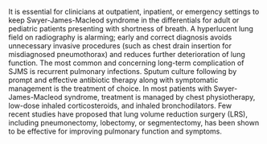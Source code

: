 It is essential for clinicians at outpatient, inpatient, or emergency settings to keep Swyer-James-Macleod syndrome in the differentials for adult or pediatric patients presenting with shortness of breath. A hyperlucent lung field on radiography is alarming; early and correct diagnosis avoids unnecessary invasive procedures (such as chest drain insertion for misdiagnosed pneumothorax) and reduces further deterioration of lung function. The most common and concerning long-term complication of SJMS is recurrent pulmonary infections. Sputum culture following by prompt and effective antibiotic therapy along with symptomatic management is the treatment of choice. In most patients with Swyer-James-Macleod syndrome, treatment is managed by chest physiotherapy, low-dose inhaled corticosteroids, and inhaled bronchodilators. Few recent studies have proposed that lung volume reduction surgery (LRS), including pneumonectomy, lobectomy, or segmentectomy, has been shown to be effective for improving pulmonary function and symptoms.